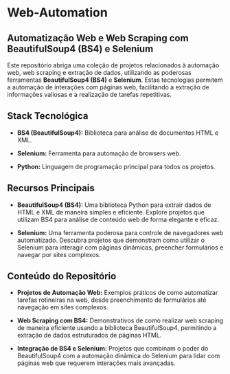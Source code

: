 # Web-Automation
## Automatização Web e Web Scraping com BeautifulSoup4 (BS4) e Selenium

Este repositório abriga uma coleção de projetos relacionados à automação web, web scraping e extração de dados, utilizando as poderosas ferramentas **BeautifulSoup4 (BS4)** e **Selenium**. Estas tecnologias permitem a automação de interações com páginas web, facilitando a extração de informações valiosas e a realização de tarefas repetitivas.

## Stack Tecnológica

- **BS4 (BeautifulSoup4):** Biblioteca para análise de documentos HTML e XML.

- **Selenium:** Ferramenta para automação de browsers web.

- **Python:** Linguagem de programação principal para todos os projetos.



## Recursos Principais

- **BeautifulSoup4 (BS4):** Uma biblioteca Python para extrair dados de HTML e XML de maneira simples e eficiente. Explore projetos que utilizam BS4 para análise de conteúdo web de forma elegante e eficaz.

- **Selenium:** Uma ferramenta poderosa para controle de navegadores web automatizado. Descubra projetos que demonstram como utilizar o Selenium para interagir com páginas dinâmicas, preencher formulários e navegar por sites complexos.

## Conteúdo do Repositório

- **Projetos de Automação Web:** Exemplos práticos de como automatizar tarefas rotineiras na web, desde preenchimento de formulários até navegação em sites complexos.

- **Web Scraping com BS4:** Demonstrativos de como realizar web scraping de maneira eficiente usando a biblioteca BeautifulSoup4, permitindo a extração de dados estruturados de páginas HTML.

- **Integração de BS4 e Selenium:** Projetos que combinam o poder do BeautifulSoup4 com a automação dinâmica do Selenium para lidar com páginas web que requerem interações mais avançadas.


